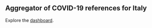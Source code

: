 ## Aggregator of COVID-19 references for Italy

Explore the [dashboard](https://pitmonticone.github.io/covid-italy/dashboard.html).

